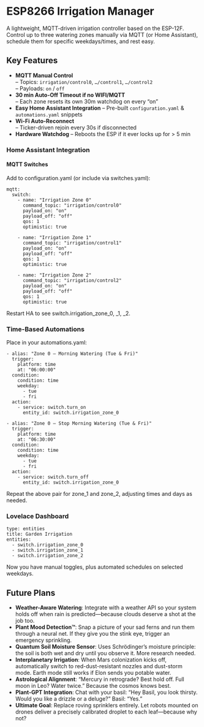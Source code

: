 # ESP8266 Irrigation Manager

A lightweight, MQTT-driven irrigation controller based on the ESP-12F.  Control up to three watering zones manually via MQTT (or Home Assistant), schedule them for specific weekdays/times, and rest easy.

## Key Features

- **MQTT Manual Control**  
  – Topics: `irrigation/control0`, `…/control1`, `…/control2`  
  – Payloads: `on` / `off`  
- **30 min Auto-Off Timeout if no WIFI/MQTT**  
  – Each zone resets its own 30m watchdog on every “on”  
- **Easy Home Assistant Integration**
  – Pre-built `configuration.yaml` & `automations.yaml` snippets  
- **Wi-Fi Auto-Reconnect**  
  – Ticker-driven rejoin every 30s if disconnected  
- **Hardware Watchdog**
  – Reboots the ESP if it ever locks up for > 5 min

### Home Assistant Integration

#### MQTT Switches

Add to configuration.yaml (or include via switches.yaml):

```
mqtt:
  switch:
    - name: "Irrigation Zone 0"
      command_topic: "irrigation/control0"
      payload_on: "on"
      payload_off: "off"
      qos: 1
      optimistic: true

    - name: "Irrigation Zone 1"
      command_topic: "irrigation/control1"
      payload_on: "on"
      payload_off: "off"
      qos: 1
      optimistic: true

    - name: "Irrigation Zone 2"
      command_topic: "irrigation/control2"
      payload_on: "on"
      payload_off: "off"
      qos: 1
      optimistic: true
```

Restart HA to see switch.irrigation_zone_0, _1, _2.

### Time-Based Automations

Place in your automations.yaml:

```
- alias: "Zone 0 – Morning Watering (Tue & Fri)"
  trigger:
    platform: time
    at: "06:00:00"
  condition:
    condition: time
    weekday:
      - tue
      - fri
  action:
    - service: switch.turn_on
      entity_id: switch.irrigation_zone_0

- alias: "Zone 0 – Stop Morning Watering (Tue & Fri)"
  trigger:
    platform: time
    at: "06:30:00"
  condition:
    condition: time
    weekday:
      - tue
      - fri
  action:
    - service: switch.turn_off
      entity_id: switch.irrigation_zone_0
```

 Repeat the above pair for zone_1 and zone_2, adjusting times and days as needed.

### Lovelace Dashboard

```
type: entities
title: Garden Irrigation
entities:
  - switch.irrigation_zone_0
  - switch.irrigation_zone_1
  - switch.irrigation_zone_2
```

Now you have manual toggles, plus automated schedules on selected weekdays.

## Future Plans

- **Weather-Aware Watering**: Integrate with a weather API so your system holds off when rain is predicted—because clouds deserve a shot at the job too.
- **Plant Mood Detection™**: Snap a picture of your sad ferns and run them through a neural net. If they give you the stink eye, trigger an emergency sprinkling.
- **Quantum Soil Moisture Sensor**: Uses Schrödinger’s moisture principle: the soil is both wet and dry until you observe it. More research needed.
- **Interplanetary Irrigation**: When Mars colonization kicks off, automatically switch to red-dust-resistant nozzles and dust-storm mode. Earth mode still works if Elon sends you potable water.
- **Astrological Alignment**: “Mercury in retrograde? Best hold off. Full moon in Leo? Water twice.” Because the cosmos knows best.
- **Plant-GPT Integration**: Chat with your basil: “Hey Basil, you look thirsty. Would you like a drizzle or a deluge?” Basil: “Yes.”
- **Ultimate Goal**: Replace roving sprinklers entirely. Let robots mounted on drones deliver a precisely calibrated droplet to each leaf—because why not?